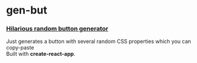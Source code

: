 # gen-but
### [Hilarious random button generator](https://silenostass.github.io/gen-but/) </br> 
Just generates a button with several random CSS properties which you can copy-paste</br>
Built with **create-react-app**.

